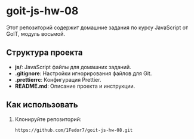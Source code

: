 # goit-js-hw-08

Этот репозиторий содержит домашние задания по курсу JavaScript от GoIT, модуль восьмой.

## Структура проекта

- **js/**: JavaScript файлы для домашних заданий.
- **.gitignore**: Настройки игнорирования файлов для Git.
- **.prettierrc**: Конфигурация Prettier.
- **README.md**: Описание проекта и инструкции.

## Как использовать

1. Клонируйте репозиторий:
   ```sh
   https://github.com/1Fedor7/goit-js-hw-08.git